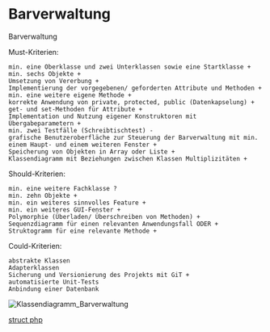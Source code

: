 # Barverwaltung
Barverwaltung

Must-Kriterien:

    min. eine Oberklasse und zwei Unterklassen sowie eine Startklasse +
    min. sechs Objekte +
    Umsetzung von Vererbung +
    Implementierung der vorgegebenen/ geforderten Attribute und Methoden +
    min. eine weitere eigene Methode +
    korrekte Anwendung von private, protected, public (Datenkapselung) +
    get- und set-Methoden für Attribute +
    Implementation und Nutzung eigener Konstruktoren mit Übergabeparametern +
    min. zwei Testfälle (Schreibtischtest) -
    grafische Benutzeroberfläche zur Steuerung der Barverwaltung mit min. einem Haupt- und einem weiteren Fenster +
    Speicherung von Objekten in Array oder Liste +
    Klassendiagramm mit Beziehungen zwischen Klassen Multiplizitäten +

Should-Kriterien:

    min. eine weitere Fachklasse ?
    min. zehn Objekte +
    min. ein weiteres sinnvolles Feature + 
    min. ein weiteres GUI-Fenster +
    Polymorphie (Überladen/ Überschreiben von Methoden) +
    Sequenzdiagramm für einen relevanten Anwendungsfall ODER +  
    Struktogramm für eine relevante Methode +

Could-Kriterien:

    abstrakte Klassen
    Adapterklassen
    Sicherung und Versionierung des Projekts mit GiT +
    automatisierte Unit-Tests
    Anbindung einer Datenbank
![Klassendiagramm_Barverwaltung](https://user-images.githubusercontent.com/93650507/163040281-bf6d6ea6-5ce2-4354-bb60-a1d713c4345c.jpg)




[struct php](https://user-images.githubusercontent.com/93650507/163040201-0d76216a-9036-4bcb-a462-a3429b09ac65.png)
